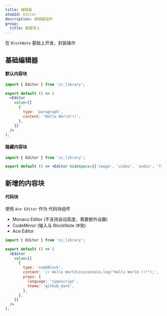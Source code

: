 ```yaml
---
title: 编辑器
atomId: Editor
description: 编辑器组件
group:
  title: 数据录入
---
```


在 `BlockNote` 基础上开发，封装操作

## 基础编辑器

#### 默认内容块

```jsx
import { Editor } from 'zs_library';

export default () => (
  <Editor
    value={[
      {
        type: 'paragraph',
        content: 'Hello World!!!',
      },
    ]}
  />
);
```

#### 隐藏内容块

```jsx
import { Editor } from 'zs_library';

export default () => <Editor hideSpecs={['image', 'video', 'audio', 'file']} />;
```

## 新增的内容块

#### 代码块

使用 `Ace Editor` 作为 代码块组件

- Monaco Editor (不支持自动高度，需要额外设置)
- CodeMirror (输入与 BlockNote 冲突)
- Ace Editor

```jsx
import { Editor } from 'zs_library';

export default () => (
  <Editor
    value={[
      {
        type: 'codeBlock',
        content: '// Hello World\n\nconsole.log("Hello World !!!");',
        props: {
          language: 'typescript',
          theme: 'github_dark',
        },
      },
    ]}
  />
);
```

<API id="Editor" />
